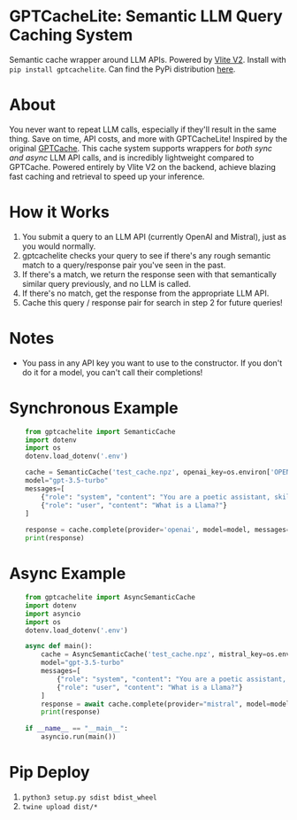 # GPTCacheLite: Semantic LLM Query Caching System
Semantic cache wrapper around LLM APIs. Powered by [Vlite V2](https://github.com/raydelvecchio/vlite-v2). Install with `pip install gptcachelite`. Can find the PyPi distribution [here](https://pypi.org/project/gptcachelite/).

# About
You never want to repeat LLM calls, especially if they'll result in the same thing. Save on time, API costs, and more with GPTCacheLite! Inspired by the
original [GPTCache](https://github.com/zilliztech/GPTCache). This cache system supports wrappers for *both sync and async* LLM API calls, and is incredibly
lightweight compared to GPTCache. Powered entirely by Vlite V2 on the backend, achieve blazing fast caching and retrieval to speed up your inference.

# How it Works
1. You submit a query to an LLM API (currently OpenAI and Mistral), just as you would normally.
2. gptcachelite checks your query to see if there's any rough semantic match to a query/response pair you've seen in the past.
3. If there's a match, we return the response seen with that semantically similar query previously, and no LLM is called.
4. If there's no match, get the response from the appropriate LLM API.
5. Cache this query / response pair for search in step 2 for future queries!

# Notes
* You pass in any API key you want to use to the constructor. If you don't do it for a model, you can't call their completions!

# Synchronous Example
```python
    from gptcachelite import SemanticCache
    import dotenv
    import os
    dotenv.load_dotenv('.env')

    cache = SemanticCache('test_cache.npz', openai_key=os.environ['OPENAI_API_KEY'])
    model="gpt-3.5-turbo"
    messages=[
        {"role": "system", "content": "You are a poetic assistant, skilled in explaining complex programming concepts with creative flair."},
        {"role": "user", "content": "What is a Llama?"}
    ]
    
    response = cache.complete(provider='openai', model=model, messages=messages)
    print(response)
```

# Async Example
```python
    from gptcachelite import AsyncSemanticCache
    import dotenv
    import asyncio
    import os
    dotenv.load_dotenv('.env')

    async def main():
        cache = AsyncSemanticCache('test_cache.npz', mistral_key=os.environ['MISTRAL_API_KEY'])
        model="gpt-3.5-turbo"
        messages=[
            {"role": "system", "content": "You are a poetic assistant, skilled in explaining complex programming concepts with creative flair."},
            {"role": "user", "content": "What is a Llama?"}
        ]
        response = await cache.complete(provider="mistral", model=model, messages=messages)
        print(response)
    
    if __name__ == "__main__":
        asyncio.run(main())
```

# Pip Deploy
1. `python3 setup.py sdist bdist_wheel`
2. `twine upload dist/*`
